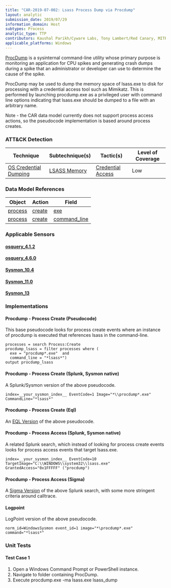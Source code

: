 ```yaml
---
title: "CAR-2019-07-002: Lsass Process Dump via Procdump"
layout: analytic
submission_date: 2019/07/29
information_domain: Host
subtypes: Process
analytic_type: TTP
contributors: Kaushal Parikh/Cyware Labs, Tony Lambert/Red Canary, MITRE
applicable_platforms: Windows
---
```


[ProcDump](https://docs.microsoft.com/en-us/sysinternals/downloads/procdump) is a sysinternal command-line utility whose primary purpose is monitoring an application for CPU spikes and generating crash dumps during a spike that an administrator or developer can use to determine the cause of the spike. 

ProcDump may be used to dump the memory space of lsass.exe to disk for processing with a credential access tool such as Mimikatz. This is performed by launching procdump.exe as a privileged user with command line options indicating that lsass.exe should be dumped to a file with an arbitrary name.

Note - the CAR data model currently does not support process access actions, so the pseudocode implementation is based around process creates.


### ATT&CK Detection

|Technique|Subtechnique(s)|Tactic(s)|Level of Coverage|
|---|---|---|---|
|[OS Credential Dumping](https://attack.mitre.org/techniques/T1003/)|[LSASS Memory](https://attack.mitre.org/techniques/T1003/001/)|[Credential Access](https://attack.mitre.org/tactics/TA0006/)|Low|

### Data Model References

|Object|Action|Field|
|---|---|---|
|[process](/data_model/process) | [create](/data_model/process#create) | [exe](/data_model/process#exe) |
|[process](/data_model/process) | [create](/data_model/process#create) | [command_line](/data_model/process#command_line) |


### Applicable Sensors
####   [osquery_4.1.2](/sensors/osquery_4.1.2)
####   [osquery_4.6.0](/sensors/osquery_4.6.0)
####   [Sysmon_10.4](/sensors/Sysmon_10.4)
####   [Sysmon_11.0](/sensors/Sysmon_11.0)
####   [Sysmon_13](/sensors/Sysmon_13)

### Implementations

#### Procdump - Process Create (Pseudocode)


This base pseudocode looks for process create events where an instance of procdump is executed that references lsass in the command-line.


```
processes = search Process:Create
procdump_lsass = filter processes where (
  exe = "procdump*.exe"  and
  command_line = "*lsass*")
output procdump_lsass
```


#### Procdump - Process Create (Splunk, Sysmon native)


A Splunk/Sysmon version of the above pseudocode.


```
index=__your_sysmon_index__ EventCode=1 Image="*\\procdump*.exe" CommandLine="*lsass*"
```


#### Procdump - Process Create (Eql)


An [EQL Version](https://eqllib.readthedocs.io/en/latest/analytics/1e1ef6be-12fc-11e9-8d76-4d6bb837cda4.html) of the above pseudocode.



#### Procdump - Process Access (Splunk, Sysmon native)


A related Splunk search, which instead of looking for process create events looks for process access events that target lsass.exe.


```
index=__your_sysmon_index__ EventCode=10 TargetImage="C:\\WINDOWS\\system32\\lsass.exe" GrantedAccess="0x1FFFFF" ("procdump")
```


#### Procdump - Process Access (Sigma)


A [Sigma Version](https://github.com/Neo23x0/sigma/blob/master/rules/windows/sysmon/sysmon_lsass_memdump.yml) of the above Splunk search, with some more stringent criteria around calltrace.



#### Logpoint

LogPoint version of the above pseudocode.


```
norm_id=WindowsSysmon event_id=1 image="*\procdump*.exe" command="*lsass*"
```



### Unit Tests

#### Test Case 1

1. Open a Windows Command Prompt or PowerShell instance.
2. Navigate to folder containing ProcDump.
3. Execute procdump.exe -ma lsass.exe lsass_dump


